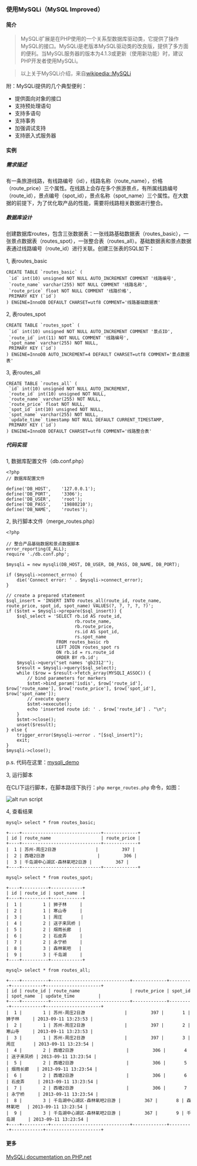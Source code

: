 ### 使用MySQLi（MySQL Improved） ###

#### 简介 ####

> MySQLi扩展是在PHP使用的一个关系型数据库驱动类，它提供了操作MySQL的接口。MySQLi是老版本MySQL驱动类的改良版，提供了多方面的便利。当MySQL服务器的版本为4.1.3或更新（使用新功能）时，建议PHP开发者使用MySQLi。

> 以上关于MySQLi介绍，来自[wikipedia::MySQLi](http://en.wikipedia.org/wiki/MySQLi "MySQLi")

附：MySQLi提供的几个典型便利：

* 提供面向对象的接口
* 支持预处理语句
* 支持多语句
* 支持事务
* 加强调试支持
* 支持嵌入式服务器

#### 实例 ####

##### 需求描述 #####

有一条旅游线路，有线路编号（id），线路名称（route_name），价格（route_price）三个属性。在线路上会存在多个旅游景点，有所属线路编号（route_id），景点编号（spot_id），景点名称（spot_name）三个属性。在大数据的前提下，为了优化取产品的性能，需要将线路相关数据进行整合。

##### 数据库设计 #####

创建数据库routes，包含三张数据表：一张线路基础数据表（routes_basic），一张景点数据表（routes_spot），一张整合表（routes_all）。基础数据表和景点数据表通过线路编号（route_id）进行关联。创建三张表的SQL如下：

1, 表routes_basic

    CREATE TABLE `routes_basic` (
     `id` int(10) unsigned NOT NULL AUTO_INCREMENT COMMENT '线路编号',
     `route_name` varchar(255) NOT NULL COMMENT '线路名称',
     `route_price` float NOT NULL COMMENT '线路价格',
     PRIMARY KEY (`id`)
    ) ENGINE=InnoDB DEFAULT CHARSET=utf8 COMMENT='线路基础数据表'

2, 表routes_spot

    CREATE TABLE `routes_spot` (
     `id` int(10) unsigned NOT NULL AUTO_INCREMENT COMMENT '景点ID',
     `route_id` int(11) NOT NULL COMMENT '线路编号',
     `spot_name` varchar(255) NOT NULL,
     PRIMARY KEY (`id`)
    ) ENGINE=InnoDB AUTO_INCREMENT=4 DEFAULT CHARSET=utf8 COMMENT='景点数据表'

3, 表routes_all

    CREATE TABLE `routes_all` (
     `id` int(10) unsigned NOT NULL AUTO_INCREMENT,
     `route_id` int(10) unsigned NOT NULL,
     `route_name` varchar(255) NOT NULL,
     `route_price` float NOT NULL,
     `spot_id` int(10) unsigned NOT NULL,
     `spot_name` varchar(255) NOT NULL,
     `update_time` timestamp NOT NULL DEFAULT CURRENT_TIMESTAMP,
     PRIMARY KEY (`id`)
    ) ENGINE=InnoDB DEFAULT CHARSET=utf8 COMMENT='线路整合表'


##### 代码实现 #####

1, 数据库配置文件（db.conf.php）

	<?php
	// 数据库配置文件

	define('DB_HOST',    '127.0.0.1');
	define('DB_PORT',    '3306');
	define('DB_USER',    'root');
	define('DB_PASS',    '19880210');
	define('DB_NAME',    'routes');

2, 执行脚本文件（merge_routes.php）

	<?php

	// 整合产品基础数据和景点数据脚本
	error_reporting(E_ALL);
	require './db.conf.php';

	$mysqli = new mysqli(DB_HOST, DB_USER, DB_PASS, DB_NAME, DB_PORT);

	if ($mysqli->connect_errno) {
		die('Connect error: ' . $mysqli->connect_error);
	}

	// create a prepared statement
	$sql_insert = 'INSERT INTO routes_all(route_id, route_name, route_price, spot_id, spot_name) VALUES(?, ?, ?, ?, ?)';
	if ($stmt = $mysqli->prepare($sql_insert)) {
		$sql_select = 'SELECT rb.id AS route_id, 
							  rb.route_name, 
							  rb.route_price, 
							  rs.id AS spot_id, 
							  rs.spot_name 
					   FROM routes_basic rb 
					   LEFT JOIN routes_spot rs 
					   ON rb.id = rs.route_id 
					   ORDER BY rb.id';
		$mysqli->query("set names 'gb2312'");
		$result = $mysqli->query($sql_select);
		while ($row = $result->fetch_array(MYSQLI_ASSOC)) {
			// bind parameters for markers
			$stmt->bind_param('isdis', $row['route_id'], $row['route_name'], $row['route_price'], $row['spot_id'], $row['spot_name']);
			// execute query
			$stmt->execute();
			echo 'inserted route id: ' . $row['route_id'] . "\n";
		}
		$stmt->close();
		unset($result);
	} else {
		trigger_error($mysqli->error . "[$sql_insert]");
		exit;
	}
	$mysqli->close();

p.s. 代码在这里：[mysqli_demo](https://github.com/phplaber/mysqli_demo)

3, 运行脚本

在CLI下运行脚本，在脚本路径下执行：``php merge_routes.php`` 命令，如图：

![alt run script](https://raw.github.com/phplaber/phplaber.github.com/master/images/graph_04.png 'run script')

4, 查看结果

``mysql> select * from routes_basic;``

	+----+------------------------------+-------------+
	| id | route_name                   | route_price |
	+----+------------------------------+-------------+
	|  1 | 苏州-周庄2日游               |         397 |
	|  2 | 西塘2日游                    |         306 |
	|  3 | 千岛湖中心湖区-森林氧吧2日游 |         367 |
	+----+------------------------------+-------------+

``mysql> select * from routes_spot;``

	+----+----------+------------+
	| id | route_id | spot_name  |
	+----+----------+------------+
	|  1 |        1 | 狮子林     |
	|  2 |        1 | 寒山寺     |
	|  3 |        1 | 周庄       |
	|  4 |        2 | 送子来凤桥 |
	|  5 |        2 | 烟雨长廊   |
	|  6 |        2 | 石皮弄     |
	|  7 |        2 | 永宁桥     |
	|  8 |        3 | 森林氧吧   |
	|  9 |        3 | 千岛湖     |
	+----+----------+------------+

``mysql> select * from routes_all;``

	+----+----------+------------------------------+-------------+---------+------------+---------------------+
	| id | route_id | route_name                   | route_price | spot_id | spot_name  | update_time         |
	+----+----------+------------------------------+-------------+---------+------------+---------------------+
	|  1 |        1 | 苏州-周庄2日游               |         397 |       1 | 狮子林     | 2013-09-11 13:23:53 |
	|  2 |        1 | 苏州-周庄2日游               |         397 |       2 | 寒山寺     | 2013-09-11 13:23:53 |
	|  3 |        1 | 苏州-周庄2日游               |         397 |       3 | 周庄       | 2013-09-11 13:23:54 |
	|  4 |        2 | 西塘2日游                    |         306 |       4 | 送子来凤桥 | 2013-09-11 13:23:54 |
	|  5 |        2 | 西塘2日游                    |         306 |       5 | 烟雨长廊   | 2013-09-11 13:23:54 |
	|  6 |        2 | 西塘2日游                    |         306 |       6 | 石皮弄     | 2013-09-11 13:23:54 |
	|  7 |        2 | 西塘2日游                    |         306 |       7 | 永宁桥     | 2013-09-11 13:23:54 |
	|  8 |        3 | 千岛湖中心湖区-森林氧吧2日游 |         367 |       8 | 森林氧吧   | 2013-09-11 13:23:54 |
	|  9 |        3 | 千岛湖中心湖区-森林氧吧2日游 |         367 |       9 | 千岛湖     | 2013-09-11 13:23:54 |
	+----+----------+------------------------------+-------------+---------+------------+---------------------+	

#### 更多 ####

[MySQLi documentation on PHP.net](http://www.php.net/manual/en/book.mysqli.php)